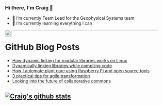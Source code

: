 ### Hi there, I'm Craig 👋

<!--
**CraigTeelFugro/CraigTeelFugro** is a ✨ _special_ ✨ repository because its `README.md` (this file) appears on your GitHub profile.

Here are some ideas to get you started:
-->

- 🔭 I’m currently Team Lead for the Geophysical Systems team
- 🌱 I’m currently learning everything I can

[<img align="left" alt="Craig Teel | LinkedIn" width="22px" src="https://cdn.jsdelivr.net/npm/simple-icons@v3/icons/linkedin.svg" />][linkedin]

---

# GitHub Blog Posts

<!-- BLOG-POST-LIST:START -->
- [How dynamic linking for modular libraries works on Linux](https://opensource.com/article/22/5/dynamic-linking-modular-libraries-linux)
- [Dynamically linking libraries while compiling code](https://opensource.com/article/22/5/compile-code-ldlibrarypath)
- [How I automate plant care using Raspberry Pi and open source tools](https://opensource.com/article/22/5/plant-care)
- [3 practical tips for agile transformation](https://opensource.com/article/22/5/practical-tips-agile)
- [Looking into the future of collaborative commons](https://opensource.com/open-organization/22/5/looking-future-collaborative-commons)
<!-- BLOG-POST-LIST:END -->

## [![Craig's github stats](https://github-readme-stats.vercel.app/api?username=craigteelfugro)](https://github.com/anuraghazra/github-readme-stats)


[linkedin]: https://linkedin.com/in/craig-teel-b8786771
